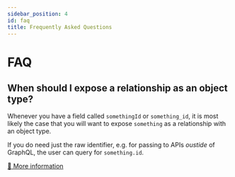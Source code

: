 ```yaml
---
sidebar_position: 4
id: faq
title: Frequently Asked Questions
---
```


# FAQ

## When should I expose a relationship as an object type?

Whenever you have a field called `somethingId` or `something_id`, it is most likely the case that you will want to expose `something` as a relationship with an object type.

If you do need just the raw identifier, e.g. for passing to APIs _oustide_ of GraphQL, the user can query for `something.id`.

[🔗 More information](./thinking-in-graphql.md#-design-from-back-end-perspective)
